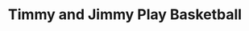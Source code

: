 ---
layout: other-video
permalink: /timmy-and-jimmy-play-basketball
title: Timmy and Jimmy Play Basketball
video_number: 50
release_date: 1998-01-01
description: 
cast: 
video_id: JD7nK_xRl9k
bitchute_id: 3c1O3Z2ANzYu/
archive_id: 
video_available: true
medium: live action
old_cm_description: |
  In this sequel to "Bicycle Speed", Timmy and Jimmy try to have a nice game of basketball, but it turns into a childish battle of name calling and face slapping. The improvised dialogue was hilarious. Joe's line "I wanna clean your mom's butt with a toothpick and thread", was so funny that you can hear me choking back my laughter. This was my first movie shot using my new VHS camera. I also found that using it as a vcr, I could make clean looking cuts with it, though they were still tricky to time, if you know what I mean.
james_old_star_rating: 
james_old_number_rating: 6
---
